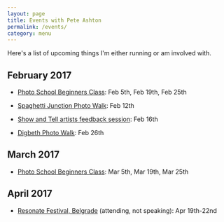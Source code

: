 ```yaml
---
layout: page
title: Events with Pete Ashton
permalink: /events/
category: menu
---
```


Here's a list of upcoming things I'm either running or am involved with.

## February 2017

- [Photo School Beginners Class](http://photo-school.co.uk/beginners-photography/): Feb 5th, Feb 19th, Feb 25th

- [Spaghetti Junction Photo Walk](http://photo-school.co.uk/walks/): Feb 12th

- [Show and Tell artists feedback session](https://www.facebook.com/events/279302345822721): Feb 16th

- [Digbeth Photo Walk](http://photo-school.co.uk/walks/): Feb 26th

## March 2017

- [Photo School Beginners Class](http://photo-school.co.uk/beginners-photography/): Mar 5th, Mar 19th, Mar 25th

## April 2017

- [Resonate Festival, Belgrade](http://resonate.io/2017/) (attending, not speaking): Apr 19th-22nd